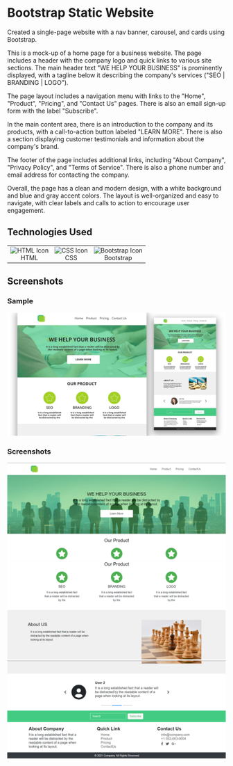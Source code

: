 # Bootstrap Static Website

Created a single-page website with a nav banner, carousel, and cards using Bootstrap.

This is a mock-up of a home page for a business website. The page includes a header with the company logo and quick links to various site sections. The main header text "WE HELP YOUR BUSINESS" is prominently displayed, with a tagline below it describing the company's services ("SEO | BRANDING | LOGO").

The page layout includes a navigation menu with links to the "Home", "Product", "Pricing", and "Contact Us" pages. There is also an email sign-up form with the label "Subscribe".

In the main content area, there is an introduction to the company and its products, with a call-to-action button labeled "LEARN MORE". There is also a section displaying customer testimonials and information about the company's brand.

The footer of the page includes additional links, including "About Company", "Privacy Policy", and "Terms of Service". There is also a phone number and email address for contacting the company.

Overall, the page has a clean and modern design, with a white background and blue and gray accent colors. The layout is well-organized and easy to navigate, with clear labels and calls to action to encourage user engagement.

## Technologies Used

<table>
    <tr>
        <td align="center">
            <img src="https://upload.wikimedia.org/wikipedia/commons/6/61/HTML5_logo_and_wordmark.svg" alt="HTML Icon" width="50px">
            <br>HTML
        </td>
        <td align="center">
            <img src="https://upload.wikimedia.org/wikipedia/commons/d/d5/CSS3_logo_and_wordmark.svg" alt="CSS Icon" width="36px">
            <br>CSS
        </td>
        <td align="center">
            <img src="https://upload.wikimedia.org/wikipedia/commons/b/b2/Bootstrap_logo.svg" alt="Bootstrap Icon" width="50px">
            <br>Bootstrap
        </td>
    </tr>
</table>

## Screenshots

### Sample

![Screenshot 1](https://github.com/mehtasoham214/Practical/blob/main/Screenshots/Bootstrap/bootstrap-assignment.jpg)

### Screenshots

![Screenshot 2](https://github.com/mehtasoham214/Practical/blob/main/Screenshots/Bootstrap/image.png)
![Screenshot 3](https://github.com/mehtasoham214/Practical/blob/main/Screenshots/Bootstrap/image-1.png)
![Screenshot 4](https://github.com/mehtasoham214/Practical/blob/main/Screenshots/Bootstrap/image-2.png)
